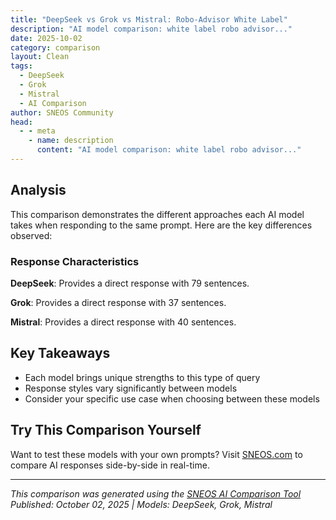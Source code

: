 ```yaml
---
title: "DeepSeek vs Grok vs Mistral: Robo-Advisor White Label"
description: "AI model comparison: white label robo advisor..."
date: 2025-10-02
category: comparison
layout: Clean
tags:
  - DeepSeek
  - Grok
  - Mistral
  - AI Comparison
author: SNEOS Community
head:
  - - meta
    - name: description
      content: "AI model comparison: white label robo advisor..."
---
```


<ChatComparison
  title="DeepSeek vs Grok vs Mistral: Robo-Advisor White Label"
  prompt="white label robo advisor"
  :responses='{
    "DeepSeek": "Of course. Let\u0027s break down the concept of a **White Label Robo Advisor** in detail, covering what it is, how it works, who it\u0027s for, and the key considerations.\n\n### What is a White Label Robo Advisor?\n\nA **White Label Robo Advisor** is a fully developed, automated investment platform that one company (the \u0022provider\u0022) licenses to another company (the \u0022client\u0022) who then rebrands and offers it as their own service.\n\nThink of it like this:\n*   **Provider:** Creates the \u0022engine\u0022 (the technology, algorithms, and investment models).\n*   **Client:** Puts their own \u0022bodywork and brand\u0022 on it (logo, color scheme, marketing).\n*   **End-User:** The client\u0027s customer, who interacts with what appears to be the client\u0027s own proprietary investment platform.\n\nThe core value proposition is speed to market and cost efficiency. Instead of spending millions of dollars and several years building a robo-advisor from scratch, a company can launch its own branded investment service in a matter of months.\n\n---\n\n### How It Works: The Typical Model\n\nThe relationship typically involves three parties and follows this flow:\n\n1.  **The Provider:** A B2B fintech company (e.g., DriveWealth, Qplum, TIFIN). They own and maintain the core infrastructure:\n    *   **Technology Stack:** User apps (web/mobile), back-end servers, APIs.\n    *   **Investment Methodology:** The algorithms for risk assessment, portfolio construction, rebalancing, and tax-loss harvesting.\n    *   **Custodian \u0026 Brokerage Relationships:** Partnerships with firms (like Apex Clearing, Pershing) to hold assets and execute trades.\n    *   **Compliance \u0026 Reporting:** Systems to handle regulatory requirements and client statements.\n\n2.  **The Client (The White-Labeler):** This is the company that licenses the solution. They are responsible for:\n    *   **Branding \u0026 Design:** Applying their logo, colors, and user experience (UX) design.\n    *   **Marketing \u0026 Sales:** Acquiring customers and promoting the service under their brand name.\n    *   **Customer Service:** First-line support for their end-users.\n    *   **Pricing:** Setting the management fees for their customers (the provider\u0027s fee is usually a B2B wholesale cost).\n\n3.  **The End-User:** The client\u0027s customer who signs up, answers a risk questionnaire, funds their account, and gets a managed portfolio, all within the client\u0027s branded ecosystem.\n\n---\n\n### Key Features of a White Label Robo Advisor Platform\n\nA robust provider will offer a suite of features that the client can customize:\n\n*   **Client Onboarding:** Digital account opening, KYC/AML checks, and risk profiling questionnaires.\n*   **Goal-Based Investing:** Tools for saving for retirement, a house, education, etc.\n*   **Automated Portfolio Management:** Algorithmic allocation into ETFs and other securities.\n*   **Automated Rebalancing:** Keeping the portfolio aligned with its target allocation.\n*   **Tax-Loss Harvesting:** A premium feature to improve after-tax returns.\n*   **Dashboard \u0026 Reporting:** A clean interface for the end-user to track performance and holdings.\n*   **Mobile \u0026 Web Access:** Fully responsive applications.\n*   **CRM \u0026 Back-Office Tools:** For the client to manage their customers.\n\n---\n\n### Who Uses White Label Robo Advisors? (Target Clients)\n\nThis model is incredibly versatile and serves a wide range of businesses:\n\n1.  **Traditional Banks \u0026 Credit Unions:** To compete with fintech disruptors (like Betterment, Wealthfront) and retain customers who want digital investing options without leaving the bank\u0027s ecosystem.\n2.  **Established Financial Advisors \u0026 RIAs:** To offer a lower-cost, automated service tier for smaller clients (\u0022client segmentation\u0022) or to attract a younger, tech-savvy demographic.\n3.  **Fintech Startups \u0026 Neobanks:** To expand their product suite beyond banking (savings, payments) into wealth management, creating a \u0022super app.\u0022\n4.  **Insurance Companies \u0026 Broker-Dealers:** To add an investment component to their existing product lineup and deepen client relationships.\n5.  **Non-Financial Brands with a Strong Customer Base:** (e.g., retailers, telcos) To launch financial services and monetize their brand loyalty.\n\n---\n\n### Pros and Cons for the Client Company\n\n| Pros | Cons |\n| :--- | :--- |\n| **Speed to Market:** Launch in months, not years. | **Lower Margins:** You share revenue with the provider. |\n| **Cost-Effective:** Avoids huge upfront R\u0026D and ongoing tech maintenance costs. | **Limited Customization:** You are confined to the features and investment models the provider offers. |\n| **Regulatory Ease:** The provider often handles core compliance and broker-dealer relationships. | **Brand Dependency:** Your reputation is tied to the provider\u0027s platform stability and performance. |\n| **Focus on Core Business:** Lets you focus on marketing and customer acquisition, not tech development. | **Data Security:** You are reliant on the provider\u0027s security infrastructure and protocols. |\n| **Proven Technology:** You get a battle-tested platform with existing features. | **Potential Lack of Differentiation:** Your competitors might be using the same white-label provider. |\n\n---\n\n### Key Considerations When Choosing a Provider\n\nIf you\u0027re considering a white-label robo advisor, you must vet providers on these criteria:\n\n1.  **Investment Philosophy \u0026 Methodology:** Do their portfolio models (e.g., Modern Portfolio Theory, Black-Litterman) align with your brand\u0027s values and your customers\u0027 needs?\n2.  **Technology \u0026 UX:** Is the front-end clean, intuitive, and easily customizable? Is the API robust for integration with your other systems?\n3.  **Fees \u0026 Revenue Share:** Understand the total cost structure. Is it a flat fee, a percentage of AUM, or a combination?\n4.  **Custodian \u0026 Fund Options:** Who is the custodian? What ETFs/mutual funds are available? Are they reputable and low-cost?\n5.  **Compliance \u0026 Security:** What is their regulatory track record? How do they handle data privacy (SOC 2 compliance, etc.)?\n6.  **Scalability \u0026 Reliability:** Can their platform handle a rapid influx of users without crashing?\n\n### Conclusion\n\nA **White Label Robo Advisor** is a powerful strategic tool for any company looking to enter the digital wealth management space quickly and efficiently. It democratizes access to sophisticated investment technology, allowing brands to deepen customer relationships and tap into new revenue streams without the monumental burden of building the underlying infrastructure themselves. The key to success lies in choosing the right provider whose technology, investment philosophy, and business model are a perfect fit for your brand and your customers.",
    "Grok": "A **white label robo advisor** is a digital investment platform or software solution developed by a third-party provider that financial institutions, banks, or other businesses can brand and offer to their clients as their own. Essentially, it allows companies to provide automated, algorithm-driven financial planning and investment management services without having to build the technology from scratch.\n\n### Key Features of a White Label Robo Advisor:\n1. **Custom Branding**: The platform can be customized with the company\u0027s logo, colors, and branding, making it appear as if the service is developed in-house.\n2. **Automated Investment Management**: Uses algorithms to create and manage personalized investment portfolios based on a client\u2019s risk tolerance, financial goals, and other factors.\n3. **Cost-Effective**: Avoids the high costs and time associated with developing a proprietary robo advisory platform.\n4. **Scalability**: Can be scaled to accommodate a growing client base with minimal additional investment.\n5. **Integration**: Often integrates with existing systems (e.g., banking or wealth management platforms) to provide a seamless user experience.\n6. **Regulatory Compliance**: Typically includes features to ensure adherence to financial regulations in the target market.\n7. **User-Friendly Interface**: Designed for ease of use, often with mobile apps or web portals for clients to monitor their investments.\n\n### Benefits for Businesses:\n- **Faster Market Entry**: Allows firms to quickly launch a robo advisory service without extensive development time.\n- **Focus on Core Competencies**: Companies can focus on client relationships and marketing while outsourcing the technology.\n- **Revenue Growth**: Expands service offerings, attracting tech-savvy and younger clients who prefer digital solutions.\n- **Reduced Risk**: Relies on proven technology from the provider, minimizing the risks of building a new system.\n\n### Who Uses White Label Robo Advisors?\n- **Banks and Credit Unions**: To offer digital wealth management to their customers.\n- **Financial Advisors**: To complement traditional advisory services with a low-cost, automated option.\n- **Fintech Startups**: To enter the wealth management space without heavy initial investment in tech.\n- **Insurance Companies**: To provide investment products alongside their core offerings.\n\n### Popular White Label Robo Advisor Providers:\nSome well-known providers of white label robo advisor solutions include:\n- **Bambu**: Focuses on customizable robo advisory platforms for financial institutions.\n- **InvestCloud**: Offers a suite of digital wealth management tools for white labeling.\n- **WealthTechs**: Provides modular robo advisory solutions for banks and advisors.\n- **Additiv**: Specializes in digital wealth management platforms for banks and insurers.\n\n### Challenges:\n- **Limited Differentiation**: Since the underlying technology is shared, it can be hard to stand out from competitors using the same platform.\n- **Dependence on Provider**: Businesses rely on the third-party provider for updates, security, and support.\n- **Customization Limitations**: Some white label solutions may not offer full flexibility to meet specific business needs.\n\nIn summary, a white label robo advisor is an efficient way for financial services companies to offer digital investment tools under their own brand, catering to the growing demand for automated, low-cost wealth management solutions. If you\u0027re considering adopting or learning more about one, it\u2019s important to evaluate providers based on customization options, integration capabilities, and cost structures. Would you like me to dive deeper into a specific provider or aspect of this topic?",
    "Mistral": "A white label robo-advisor is a digital investment platform that financial institutions, such as banks, wealth management firms, and brokerages, can brand as their own and offer to their clients. The term \u0022white label\u0022 refers to the practice of rebranding a product or service created by one company to make it appear as if it were made by another. Here are some key aspects of white label robo-advisors:\n\n1. **Custom Branding**: The robo-advisor platform can be customized to match the branding of the financial institution, including logos, color schemes, and fonts. This creates a seamless user experience and reinforces the institution\u0027s brand.\n\n2. **Pre-built Technology**: White label robo-advisors provide a ready-made, tested technology infrastructure. This includes algorithms for automated investment management, user-friendly interfaces, and back-office support.\n\n3. **Cost Efficiency**: Developing a robo-advisor from scratch can be expensive and time-consuming. White label solutions allow financial institutions to offer digital wealth management services quickly and cost-effectively.\n\n4. **Scalability**: These platforms are designed to handle a large number of users and can scale as the client base grows. This makes them suitable for institutions of all sizes.\n\n5. **Compliance and Security**: White label robo-advisors typically come with built-in compliance features and robust security measures to protect client data and ensure regulatory adherence.\n\n6. **Client Experience**: The platforms often include features such as goal-based planning, risk assessment, portfolio rebalancing, and performance tracking, which enhance the client experience.\n\n7. **Integration**: Many white label robo-advisors can be integrated with existing systems, such as CRM software, banking platforms, and other financial tools, to provide a cohesive service offering.\n\n8. **Support and Maintenance**: The provider of the white label solution usually handles ongoing maintenance, updates, and technical support, allowing the financial institution to focus on client relationships and business growth.\n\n### Examples of White Label Robo-Advisors\n\n1. **AdvisorEngine**: Offers a comprehensive suite of digital wealth management tools, including a robo-advisor platform.\n2. **Jemstep**: Provides a digital advice platform that can be customized for financial institutions.\n3. **Marstone**: Offers a white label robo-advisor solution with a focus on user experience and integration capabilities.\n4. **WealthAccess**: Provides a digital wealth management platform that includes robo-advisor capabilities.\n\n### Benefits for Financial Institutions\n\n- **Enhanced Client Offering**: Adds a modern, digital investment management service to the institution\u0027s product suite.\n- **Client Retention**: Provides a convenient and accessible way for clients to manage their investments, which can improve client satisfaction and retention.\n- **New Revenue Streams**: Opens up new revenue opportunities through digital wealth management services.\n- **Operational Efficiency**: Automates many aspects of investment management, reducing the need for manual intervention and lowering operational costs.\n\n### Considerations\n\n- **Vendor Selection**: Choosing the right white label provider is crucial. Institutions should evaluate vendors based on their technology, security, compliance, and support capabilities.\n- **Customization**: Ensure that the platform can be sufficiently customized to meet the institution\u0027s specific needs and branding requirements.\n- **Integration**: Verify that the platform can integrate smoothly with existing systems and workflows.\n\nIn summary, a white label robo-advisor allows financial institutions to offer a modern, digital investment management service to their clients without the need to develop the technology in-house. This can enhance client offerings, improve operational efficiency, and open up new revenue streams."
  }'
  published-date="10:01"
/>

## Analysis

This comparison demonstrates the different approaches each AI model takes when responding to the same prompt. Here are the key differences observed:

### Response Characteristics

**DeepSeek**: Provides a direct response with 79 sentences. 

**Grok**: Provides a direct response with 37 sentences. 

**Mistral**: Provides a direct response with 40 sentences. 

## Key Takeaways

- Each model brings unique strengths to this type of query
- Response styles vary significantly between models
- Consider your specific use case when choosing between these models

## Try This Comparison Yourself

Want to test these models with your own prompts? Visit [SNEOS.com](https://sneos.com) to compare AI responses side-by-side in real-time.

---

*This comparison was generated using the [SNEOS AI Comparison Tool](https://sneos.com)*
*Published: October 02, 2025 | Models: DeepSeek, Grok, Mistral*
